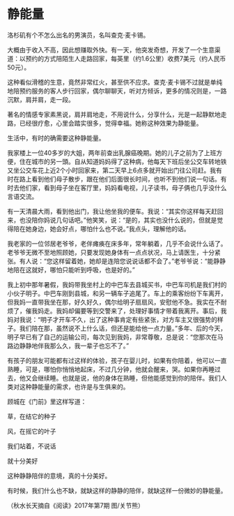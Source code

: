 # 静能量

洛杉矶有个不怎么出名的男演员，名叫查克·麦卡锡。 

大概由于收入不高，因此想赚取外快。有一天，他突发奇想，开发了一个生意渠道：以预约的方式陪陌生人走路回家，每英里（约1.6公里）收费7美元（约人民币50元）。 

这种看似滑稽的生意，竟然非常红火，甚至供不应求。查克·麦卡锡不过就是单纯地陪预约服务的客人步行回家，偶尔聊聊天，听对方倾诉，更多的情况则是，一路沉默，肩并肩，走一段。 

著名的情感专家素黑说，肩并肩地走，不用说什么，分享什么，光是一起静默地走路，已经很疗愈，心里会踏实很多，觉得幸福。她称这种效果为静能量。 

生活中，有时的确需要这种静能量。 

我家楼上一位40多岁的大姐，两年前查出乳腺癌晚期。她的儿子之前为了上班方便，住在城市的另一頭。自从知道妈妈得了这种病，他每天下班后坐公交车转地铁又坐公交车花上近2个小时回家来，第二天早上6点多就开始出门往公司赶。我有时在路上看到他们母子散步，跟在他们后面很长时间，也听不到他们说一句话。有时去他们家，看到母子坐在客厅里，妈妈看电视，儿子读书，母子俩也几乎没什么言语交流。 

有一天清晨大雨，看到他出门，我让他坐我的便车。我说：“其实你这样每天赶回来，也没陪你妈说几句话吧。”他笑笑，说：“是的，其实也没什么说的，但就是觉得陪在她身边，她会好点，哪怕什么也不说。”我点头，理解他的话。 

我老家的一位邻居老爷爷，老伴瘫痪在床多年，常年躺着，几乎不会说什么话了。老爷爷无微不至地照顾她，只要发现她身体有一点点状况，马上请医生，十分紧张。有人说：“您这样留着她，她却是连陪您说说话都不会了。”老爷爷说：“能静静地陪在这就好，哪怕只能听到呼吸，也是好的。” 

我上初中那年暑假，我妈带我坐村上的中巴车去县城买书，中巴车司机是我们村的小伙子明子。中巴车刚到县城，和另一辆车子追尾了。车上的乘客纷纷下车离开，但我妈一直带我坐在那，好久好久，偶尔给明子扇扇风，安慰他不急。我实在不耐烦了，催我妈走。我妈却偏要等到交警来了，处理好事情才带着我离开。事后，我妈对我说：“明子才开车不久，出了这种事肯定有些紧张，对方车主又很强势的样子。我们陪在那，虽然说不上什么话，但还是能给他一点力量。”多年、后的今天，明子早已有了自己的运输公司，每次见到我妈，非常尊敬，总是说：“您那次在马路边静静地伴我那么久，我一辈子也忘不了。” 

有孩子的朋友可能都有过这样的体验，孩子在婴儿时，如果有你陪着，他可以一直熟睡，可是，哪怕你悄悄地起床，不过几分钟，他就会醒来，哭。如果你再睡过去，他又会继续睡。也就是说，他的身体在熟睡，但他能感觉到你的陪伴。我们人类对这种静能量的需求，也许是与生俱来的。 

顾城在《门前》里这样写道： 

草，在结它的种子 

风，在摇它的叶子 

我们站着，不说话 

就十分美好 

这种静静陪伴的意境，真的十分美好。 

有时候，我们什么也不缺，就缺这样的静静的陪伴，就缺这样一份微妙的静能量。 

（秋水长天摘自《阅读》2017年第7期 图/关节熊）